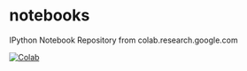 # notebooks
IPython Notebook Repository from colab.research.google.com

[![Colab](https://colab.research.google.com/assets/colab-badge.svg)](https://colab.research.google.com/github/sdoro/notebooks)
